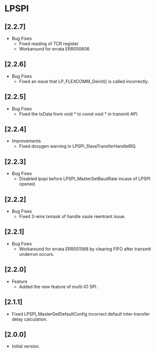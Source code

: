 # LPSPI

## [2.2.7]

- Bug Fixes
  - Fixed reading of TCR register
  - Workaround for errata ERR050606

## [2.2.6]

- Bug Fixes
  - Fixed an issue that LP_FLEXCOMM_Deinit() is called incorrectly.

## [2.2.5]

- Bug Fixes
  - Fixed the txData from void * to const void * in transmit API.

## [2.2.4]

- Improvements
  - Fixed doxygen warning in LPSPI_SlaveTransferHandleIRQ.

## [2.2.3]

- Bug Fixes
  - Disabled lpspi before LPSPI_MasterSetBaudRate incase of LPSPI opened.

## [2.2.2]

- Bug Fixes
  - Fixed 3-wire txmask of handle vaule reentrant issue.

## [2.2.1]

- Bug Fixes
  - Workaround for errata ERR051588 by clearing FIFO after transmit underrun occurs.

## [2.2.0]

- Feature
  - Added the new feature of multi-IO SPI .

## [2.1.1]

- Fixed LPSPI_MasterGetDefaultConfig incorrect default inter-transfer delay calculation.

## [2.0.0]

- Initial version.
